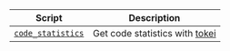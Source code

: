 | Script                               | Description                                                           |
| ------------------------------------ | --------------------------------------------------------------------- |
| [`code_statistics`](code_statistics) | Get code statistics with [tokei](https://github.com/XAMPPRocky/tokei) |
